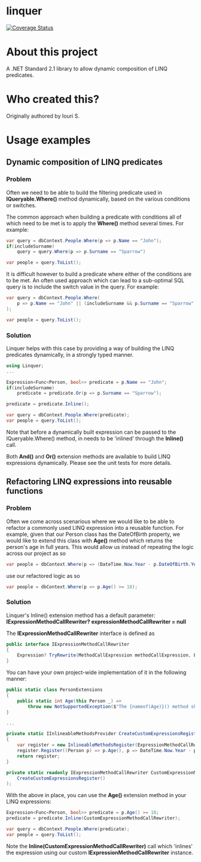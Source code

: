# linquer

[![Coverage Status](https://coveralls.io/repos/github/iouris/linquer/badge.svg?branch=main)](https://coveralls.io/github/iouris/linquer?branch=main)

# About this project
A .NET Standard 2.1 library to allow dynamic composition of LINQ predicates.

# Who created this?
Originally authored by Iouri S.

# Usage examples

## Dynamic composition of LINQ predicates

### Problem
Often we need to be able to build the filtering predicate used in **IQueryable.Where()** method dynamically, based on the various conditions or switches. 

The common approach when building a predicate with conditions all of which need to be met is to apply the **Where()** method several times. For example:

```C#
var query = dbContext.People.Where(p => p.Name == "John");
if(includeSurname)
    query = query.Where(p => p.Surname == "Sparrow")

var people = query.ToList();
``` 

It is difficult however to build a predicate where either of the conditions are to be met. An often used approach which can lead to a sub-optimal SQL query is to include the switch value in the query. For example:

```C#
var query = dbContext.People.Where(
    p => p.Name == "John" || (includeSurname && p.Surname == "Sparrow")
);

var people = query.ToList();
```

### Solution

Linquer helps with this case by providing a way of building the LINQ predicates dynamically, in a strongly typed manner. 

```C#
using Linquer;
...

Expression<Func<Person, bool>> predicate = p.Name == "John";
if(includeSurname)
    predicate = predicate.Or(p => p.Surname == "Sparrow");

predicate = predicate.Inline();

var query = dbContext.People.Where(predicate);
var people = query.ToList();
```

Note that before a dynamically built expression can be passed to the IQueryable.Where() method, in needs to be 'inlined' through the **Inline()** call.

Both **And()** and **Or()** extension methods are available to build LINQ expressions dynamically. Please see the unit tests for more details.

## Refactoring LINQ expressions into reusable functions 

### Problem
Often we come across scenarious where we would like to be able to refactor a commonly used LINQ expression into a reusable function. For example, given that our Person class has the DateOfBirth property, we would like to extend this class with **Age()** method which returns the person's age in full years. This would allow us instead of repeating the logic across our project as so

```C#
var people = dbContext.Where(p => (DateTime.Now.Year - p.DateOfBirth.Year) >= 18);
```

use our refactored logic as so

```C#
var people = dbContext.Where(p => p.Age() >= 18);
```

### Solution

Linquer's Inline() extension method has a default parameter: **IExpressionMethodCallRewriter? expressionMethodCallRewriter = null**

The **IExpressionMethodCallRewriter** interface is defined as 

```C#
public interface IExpressionMethodCallRewriter
{
    Expression? TryRewrite(MethodCallExpression methodCallExpression, Expression[] arguments);
}
```

You can have your own project-wide implementation of it in the following manner:

```C#
public static class PersonExtensions
{
    public static int Age(this Person _) =>
        throw new NotSupportedException($"The {nameof(Age)}() method should not be called, it is expected to be used in LINQ expressions only.");
}

...

private static IInlineableMethodsProvider CreateCustomExpressionsRegister()
{
    var register = new InlineableMethodsRegister(ExpressionMethodCallRewriter.DefaultInlineableMethodsProvider);
    register.Register((Person p) => p.Age(), p => DateTime.Now.Year - p.DateOfBirth.Year);
    return register;
}

private static readonly IExpressionMethodCallRewriter CustomExpressionMethodCallRewriter = new ExpressionMethodCallRewriter(
    CreateCustomExpressionsRegister()
);
```

With the above in place, you can use the **Age()** extension method in your LINQ expressions:

```C#
Expression<Func<Person, bool>> predicate = p.Age() >= 18;
predicate = predicate.Inline(CustomExpressionMethodCallRewriter);

var query = dbContext.People.Where(predicate);
var people = query.ToList();
```

Note the **Inline(CustomExpressionMethodCallRewriter)** call which 'inlines' the expression using our custom **IExpressionMethodCallRewriter** instance.
